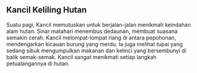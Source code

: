 ## Kancil Keliling Hutan

Suatu pagi, Kancil memutuskan untuk berjalan-jalan menikmati keindahan alam hutan. Sinar matahari menembus dedaunan, membuat suasana semakin cerah. Kancil melompat-lompat riang di antara pepohonan, mendengarkan kicauan burung yang merdu. Ia juga melihat tupai yang sedang sibuk mengumpulkan makanan dan kelinci yang bersembunyi di balik semak-semak. Kancil sangat menikmati setiap langkah petualangannya di hutan.